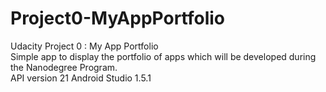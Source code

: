 # Project0-MyAppPortfolio
Udacity Project 0 : My App Portfolio  
  Simple app to display the portfolio of apps which will be developed during the Nanodegree Program.  
  API version 21
  Android Studio 1.5.1
